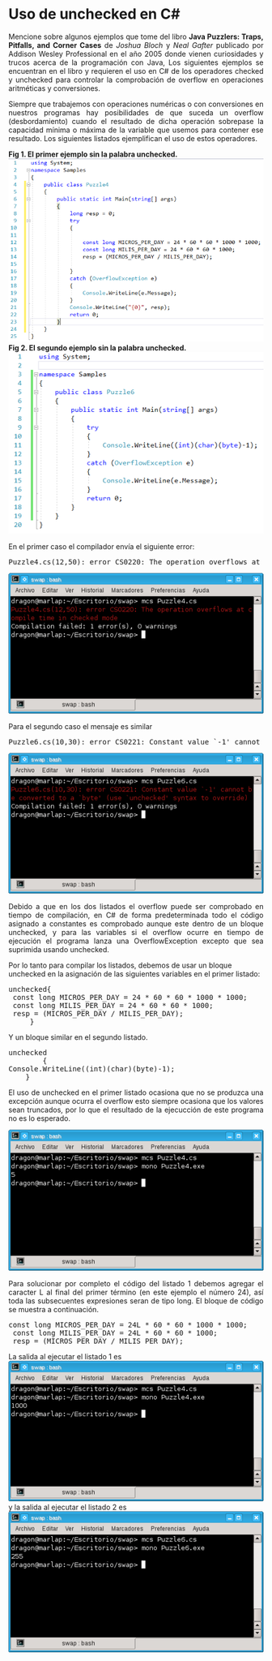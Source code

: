 # Uso de unchecked en C#
<p align="justify">
Mencione sobre algunos ejemplos que tome del libro <b>Java Puzzlers: Traps, Pitfalls, and Corner Cases</b> de <i>Joshua Bloch</i> y <i>Neal Gafter</i> publicado por Addison Wesley Professional en el año 2005 donde vienen curiosidades y trucos acerca de la programación con Java, Los siguientes ejemplos se encuentran en el libro y requieren el uso en C# de los operadores checked y unchecked para controlar la comprobación de overflow en operaciones aritméticas y conversiones.
</p>
<p align="justify">
Siempre que trabajemos con operaciones numéricas o con conversiones en nuestros programas hay posibilidades de que suceda un overflow (desbordamiento) cuando el resultado de dicha operación sobrepase la capacidad mínima o máxima de la variable que usemos para contener ese resultado. Los siguientes listados ejemplifican el uso de estos operadores.
</p>
<b>Fig 1. El primer ejemplo sin la palabra unchecked.</b>
<img src="images/Puzzle4_unchecked.png">
<b>Fig 2. El segundo ejemplo sin la palabra unchecked.</b>
<img src="images/Puzzle6_unchecked.png">
<p>
En el primer caso el compilador envía el siguiente error:
</p>
<pre>
Puzzle4.cs(12,50): error CS0220: The operation overflows at compile time in checked mode
</pre>
<img src="images/img1.png">
<p>
Para el segundo caso el mensaje es similar
</p>
<pre>
Puzzle6.cs(10,30): error CS0221: Constant value `-1' cannot be converted to a `byte' (use `unchecked' syntax to override) Compilation failed: 1 error(s), 0 warnings
</pre>
<img src="images/img2.png">
<p align="justify">
Debido a que en los dos listados el overflow puede ser comprobado en tiempo de compilación, en C# de forma predeterminada todo el código asignado a constantes es comprobado aunque este dentro de un bloque unchecked, y para las variables si el overflow ocurre en tiempo de ejecución el programa lanza una OverflowException excepto que sea suprimida usando unchecked.
</p>
<p>
Por lo tanto para compilar los listados, debemos de usar un bloque unchecked en la asignación de las siguientes variables en el primer listado:
</p>
<pre>
unchecked{
 const long MICROS_PER_DAY = 24 * 60 * 60 * 1000 * 1000;
 const long MILIS_PER_DAY = 24 * 60 * 60 * 1000;   
 resp = (MICROS_PER_DAY / MILIS_PER_DAY);   
     }
</pre>
<p>
Y un bloque similar en el segundo listado.
</p>
<pre>
unchecked
        {
Console.WriteLine((int)(char)(byte)-1);
    }
</pre>
<p align="justify">
El uso de unchecked en el primer listado ocasiona que no se produzca una excepción aunque ocurra el overflow esto siempre ocasiona que los valores sean truncados, por lo que el resultado de la ejecucción de este programa no es lo esperado.
</p>
<img src="images/img3.png">
<p align="justify">
Para solucionar por completo el código del listado 1 debemos agregar el caracter L al final del primer término (en este ejemplo el número 24), así toda las subsecuentes expresiones seran de tipo long.
El bloque de código se muestra a continuación.
</p>
<pre>
const long MICROS_PER_DAY = 24L * 60 * 60 * 1000 * 1000;
 const long MILIS_PER_DAY = 24L * 60 * 60 * 1000;   
 resp = (MICROS_PER_DAY / MILIS_PER_DAY);  
</pre>
La salida al ejecutar el listado 1 es
<img src="images/img4.png">
y la salida al ejecutar el listado 2 es
<img src="images/img5.png">
